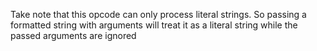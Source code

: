 Take note that this opcode can only process literal strings. So passing a formatted string with arguments will treat it as a literal string while the passed arguments are ignored